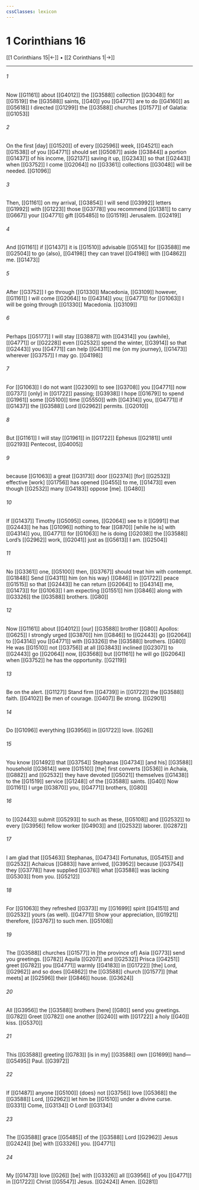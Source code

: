 ```yaml
---
cssClasses: lexicon
---
```


# 1 Corinthians 16

[[1 Corinthians 15|←]] • [[2 Corinthians 1|→]]

---

###### 1
Now [[G1161]] about [[G4012]] the [[G3588]] collection [[G3048]] for [[G1519]] the [[G3588]] saints, [[G40]] you [[G4771]] are to do [[G4160]] as [[G5618]] I directed [[G1299]] the [[G3588]] churches [[G1577]] of Galatia: [[G1053]]

###### 2
On the first [day] [[G1520]] of every [[G2596]] week, [[G4521]] each [[G1538]] of you [[G4771]] should set [[G5087]] aside [[G3844]] a portion [[G1437]] of his income, [[G2137]] saving it up, [[G2343]] so that [[G2443]] when [[G3752]] I come [[G2064]] no [[G3361]] collections [[G3048]] will be needed. [[G1096]]

###### 3
Then, [[G1161]] on my arrival, [[G3854]] I will send [[G3992]] letters [[G1992]] with [[G1223]] those [[G3778]] you recommend [[G1381]] to carry [[G667]] your [[G4771]] gift [[G5485]] to [[G1519]] Jerusalem. [[G2419]]

###### 4
And [[G1161]] if [[G1437]] it is [[G1510]] advisable [[G514]] for [[G3588]] me [[G2504]] to go {also}, [[G4198]] they can travel [[G4198]] with [[G4862]] me. [[G1473]]

###### 5
After [[G3752]] I go through [[G1330]] Macedonia, [[G3109]] however, [[G1161]] I will come [[G2064]] to [[G4314]] you; [[G4771]] for [[G1063]] I will be going through [[G1330]] Macedonia. [[G3109]]

###### 6
Perhaps [[G5177]] I will stay [[G3887]] with [[G4314]] you {awhile}, [[G4771]] or [[G2228]] even [[G2532]] spend the winter, [[G3914]] so that [[G2443]] you [[G4771]] can help [[G4311]] me {on my journey}, [[G1473]] wherever [[G3757]] I may go. [[G4198]]

###### 7
For [[G1063]] I do not want [[G2309]] to see [[G3708]] you [[G4771]] now [[G737]] [only] in [[G1722]] passing; [[G3938]] I hope [[G1679]] to spend [[G1961]] some [[G5100]] time [[G5550]] with [[G4314]] you, [[G4771]] if [[G1437]] the [[G3588]] Lord [[G2962]] permits. [[G2010]]

###### 8
But [[G1161]] I will stay [[G1961]] in [[G1722]] Ephesus [[G2181]] until [[G2193]] Pentecost, [[G4005]]

###### 9
because [[G1063]] a great [[G3173]] door [[G2374]] [for] [[G2532]] effective [work] [[G1756]] has opened [[G455]] to me, [[G1473]] even though [[G2532]] many [[G4183]] oppose [me]. [[G480]]

###### 10
If [[G1437]] Timothy [[G5095]] comes, [[G2064]] see to it [[G991]] that [[G2443]] he has [[G1096]] nothing to fear [[G870]] [while he is] with [[G4314]] you, [[G4771]] for [[G1063]] he is doing [[G2038]] the [[G3588]] Lord’s [[G2962]] work, [[G2041]] just as [[G5613]] I am. [[G2504]]

###### 11
No [[G3361]] one, [[G5100]] then, [[G3767]] should treat him with contempt. [[G1848]] Send [[G4311]] him {on his way} [[G846]] in [[G1722]] peace [[G1515]] so that [[G2443]] he can return [[G2064]] to [[G4314]] me, [[G1473]] for [[G1063]] I am expecting [[G1551]] him [[G846]] along with [[G3326]] the [[G3588]] brothers. [[G80]]

###### 12
Now [[G1161]] about [[G4012]] [our] [[G3588]] brother [[G80]] Apollos: [[G625]] I strongly urged [[G3870]] him [[G846]] to [[G2443]] go [[G2064]] to [[G4314]] you [[G4771]] with [[G3326]] the [[G3588]] brothers. [[G80]] He was [[G1510]] not [[G3756]] at all [[G3843]] inclined [[G2307]] to [[G2443]] go [[G2064]] now, [[G3568]] but [[G1161]] he will go [[G2064]] when [[G3752]] he has the opportunity. [[G2119]]

###### 13
Be on the alert. [[G1127]] Stand firm [[G4739]] in [[G1722]] the [[G3588]] faith. [[G4102]] Be men of courage. [[G407]] Be strong. [[G2901]]

###### 14
Do [[G1096]] everything [[G3956]] in [[G1722]] love. [[G26]]

###### 15
You know [[G1492]] that [[G3754]] Stephanas [[G4734]] [and his] [[G3588]] household [[G3614]] were [[G1510]] [the] first converts [[G536]] in Achaia, [[G882]] and [[G2532]] they have devoted [[G5021]] themselves [[G1438]] to the [[G1519]] service [[G1248]] of the [[G3588]] saints. [[G40]] Now [[G1161]] I urge [[G3870]] you, [[G4771]] brothers, [[G80]]

###### 16
to [[G2443]] submit [[G5293]] to such as these, [[G5108]] and [[G2532]] to every [[G3956]] fellow worker [[G4903]] and [[G2532]] laborer. [[G2872]]

###### 17
I am glad that [[G5463]] Stephanas, [[G4734]] Fortunatus, [[G5415]] and [[G2532]] Achaicus [[G883]] have arrived, [[G3952]] because [[G3754]] they [[G3778]] have supplied [[G378]] what [[G3588]] was lacking [[G5303]] from you. [[G5212]]

###### 18
For [[G1063]] they refreshed [[G373]] my [[G1699]] spirit [[G4151]] and [[G2532]] yours {as well}. [[G4771]] Show your appreciation, [[G1921]] therefore, [[G3767]] to such men. [[G5108]]

###### 19
The [[G3588]] churches [[G1577]] in [the province of] Asia [[G773]] send you greetings. [[G782]] Aquila [[G207]] and [[G2532]] Prisca [[G4251]] greet [[G782]] you [[G4771]] warmly [[G4183]] in [[G1722]] [the] Lord, [[G2962]] and so does [[G4862]] the [[G3588]] church [[G1577]] [that meets] at [[G2596]] their [[G846]] house. [[G3624]]

###### 20
All [[G3956]] the [[G3588]] brothers [here] [[G80]] send you greetings. [[G782]] Greet [[G782]] one another [[G240]] with [[G1722]] a holy [[G40]] kiss. [[G5370]]

###### 21
This [[G3588]] greeting [[G783]] [is in my] [[G3588]] own [[G1699]] hand— [[G5495]] Paul. [[G3972]]

###### 22
If [[G1487]] anyone [[G5100]] {does} not [[G3756]] love [[G5368]] the [[G3588]] Lord, [[G2962]] let him be [[G1510]] under a divine curse. [[G331]] Come, [[G3134]] O Lord! [[G3134]]

###### 23
The [[G3588]] grace [[G5485]] of the [[G3588]] Lord [[G2962]] Jesus [[G2424]] [be] with [[G3326]] you. [[G4771]]

###### 24
My [[G1473]] love [[G26]] [be] with [[G3326]] all [[G3956]] of you [[G4771]] in [[G1722]] Christ [[G5547]] Jesus. [[G2424]] Amen. [[G281]]

